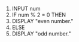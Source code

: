 1. INPUT num
2. IF num % 2 = 0 THEN
3.  DISPLAY "even number."
4. ELSE
5.  DISPLAY "odd number."
  

